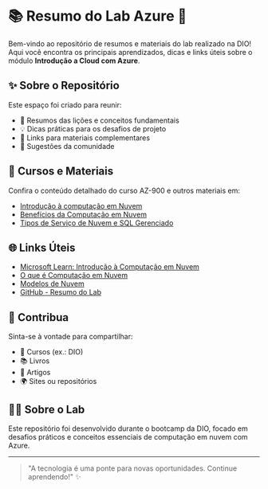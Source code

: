 
# 📚 Resumo do Lab Azure 🚀

Bem-vindo ao repositório de resumos e materiais do lab realizado na DIO! Aqui você encontra os principais aprendizados, dicas e links úteis sobre o módulo **Introdução a Cloud com Azure**.

## ✨ Sobre o Repositório

Este espaço foi criado para reunir:

- 📌 Resumos das lições e conceitos fundamentais
- 💡 Dicas práticas para os desafios de projeto
- 🔗 Links para materiais complementares
- 🤝 Sugestões da comunidade

## 📝 Cursos e Materiais



Confira o conteúdo detalhado do curso AZ-900 e outros materiais em:

- [Introdução à computação em Nuvem](./Cursos/Introdução%20a%20Computação%20em%20Nuvem/README.md)
- [Benefícios da Computação em Nuvem](./Cursos/Bernefícios%20da%20computação%20em%20nuvem/README.md)
- [Tipos de Serviço de Nuvem e SQL Gerenciado](./Cursos/Tipos%20de%20Serviço%20de%20nuvem/README.md)

## 🌐 Links Úteis

- [Microsoft Learn: Introdução à Computação em Nuvem](https://learn.microsoft.com/training/modules/describe-cloud-compute/2-introduction-cloud-compute)
- [O que é Computação em Nuvem](https://learn.microsoft.com/training/modules/describe-cloud-compute/3-what-cloud-compute)
- [Modelos de Nuvem](https://learn.microsoft.com/training/modules/describe-cloud-compute/5-define-cloud-models)
- [GitHub - Resumo do Lab](https://github.com/PedroSimonato/resumo-do-lab/tree/main)

## 📣 Contribua

Sinta-se à vontade para compartilhar:

- 📖 Cursos (ex.: DIO)
- 📚 Livros
- 📰 Artigos
- 🌍 Sites ou repositórios

## 👩‍💻 Sobre o Lab

Este repositório foi desenvolvido durante o bootcamp da DIO, focado em desafios práticos e conceitos essenciais de computação em nuvem com Azure.

---

> "A tecnologia é uma ponte para novas oportunidades. Continue aprendendo!" ✨
